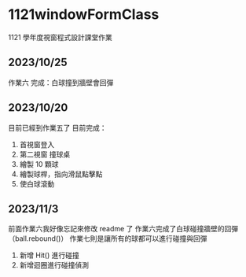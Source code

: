 # 1121windowFormClass
1121 學年度視窗程式設計課堂作業

2023/10/25
---
作業六
完成：白球撞到牆壁會回彈

2023/10/20
---
目前已經到作業五了
目前完成：
1. 首視窗登入
2. 第二視窗 撞球桌
3. 繪製 10 顆球
4. 繪製球桿，指向滑鼠點擊點
5. 使白球滾動

2023/11/3
---
前面作業六我好像忘記來修改 readme 了
作業六完成了白球碰撞牆壁的回彈（ball.rebound()）
作業七則是讓所有的球都可以進行碰撞與回彈
1. 新增 Hit() 進行碰撞
2. 新增迴圈進行碰撞偵測

